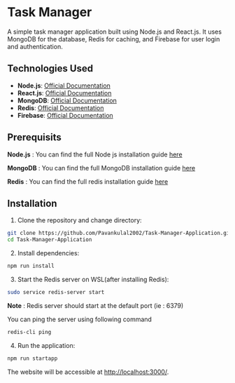# Task Manager

A simple task manager application built using Node.js and React.js. It uses MongoDB for the database, Redis for caching, and Firebase for user login and authentication.


## Technologies Used

- **Node.js**: [Official Documentation](https://nodejs.org/en/docs/)
- **React.js**: [Official Documentation](https://reactjs.org/docs/getting-started.html)
- **MongoDB**: [Official Documentation](https://docs.mongodb.com/)
- **Redis**: [Official Documentation](https://redis.io/documentation)
- **Firebase**: [Official Documentation](https://firebase.google.com/docs)

## Prerequisits

**Node.js** : You can find the full Node js installation guide [here](https://nodejs.org/en/learn/getting-started/how-to-install-nodejs)

**MongoDB** : You can find the full MongoDB installation guide [here](https://www.mongodb.com/docs/manual/installation/)

**Redis** : You can find the full redis installation guide [here](https://redis.io/docs/latest/get-started/)



## Installation

1. Clone the repository and change directory:

```bash
git clone https://github.com/Pavankulal2002/Task-Manager-Application.git
cd Task-Manager-Application
```

2. Install dependencies:

```bash
npm run install
``` 

3. Start the Redis server on WSL(after installing Redis):

```bash
sudo service redis-server start
```
**Note** : Redis server should start at the default port (ie : 6379)

You can ping the server using following command

```bash
redis-cli ping
```

4. Run the application:

```bash
npm run startapp
```

The website will be accessible at [http://localhost:3000/](http://localhost:3000/).


